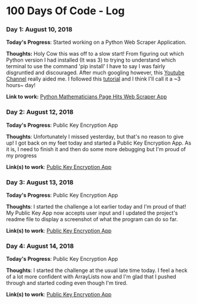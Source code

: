 # 100 Days Of Code - Log

### Day 1: August 10, 2018

**Today's Progress**: Started working on a Python Web Scraper Application.

**Thoughts:** Holy Cow this was off to a slow start! From figuring out which Python version I had installed (It was 3) to trying to understand which terminal to use the command 'pip install' I have to say I was fairly disgruntled and discouraged. After much googling however, this [Youtube Channel](https://www.youtube.com/watch?v=V_ACbv4329E) really aided me. I followed this [tutorial](https://realpython.com/python-web-scraping-practical-introduction/) and I think I'll call it a ~3 hours~ day! 

**Link to work:** [Python Mathematicians Page Hits Web Scraper App](https://github.com/KStupart/Python-Web-Scraper-App)

### Day 2: August 12, 2018 

**Today's Progress**: Public Key Encryption App

**Thoughts**: Unfortunately I missed yesterday, but that's no reason to give up! I got back on my feet today and started a Public Key Encryption App. As it is, I need to finish it and then do some more debugging but I'm proud of my progress

**Link(s) to work**: [Public Key Encryption App](https://github.com/KStupart/PublicKeyEncryptor)

### Day 3: August 13, 2018 

**Today's Progress**: Public Key Encryption App

**Thoughts**: I started the challenge a lot earlier today and I'm proud of that! My Public Key App now accepts user input and I updated the project's readme file to display a screenshot of what the program can do so far.

**Link(s) to work**: [Public Key Encryption App](https://github.com/KStupart/PublicKeyEncryptor)

### Day 4: August 14, 2018 

**Today's Progress**: Public Key Encryption App

**Thoughts**: I started the challenge at the usual late time today. I feel a heck of a lot more confident with ArrayLists now and I'm glad that I pushed through and started coding even though I'm tired.

**Link(s) to work**: [Public Key Encryption App](https://github.com/KStupart/PublicKeyEncryptor)
